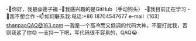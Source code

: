 -👋你好，我是@莲子福
-👀我感兴趣的是GitHub（手动狗头）
-🌱我目前正在学习
-💞我不想合作
-📫如何联系我:电话:+86 18704547677 e-mail（163）shanpaoQAQ@163.com
—我是一个高冷而又低调的代码大神，不要打扰我，否则我鲨了你😡
—支持一下吧，写代码很不容易的，QAQ😭
